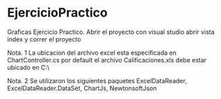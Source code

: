 # EjercicioPractico
Graficas
Ejercicio Practico.
Abrir el proyecto con visual studio abrir vista index y correr el proyecto

Nota. 1 La ubicacion del archivo excel esta especificada en ChartController.cs por default el archivo Calificaciones.xls debe estar ubicado en C:\

Nota. 2 Se utilizaron los siguientes paquetes ExcelDataReader, ExcelDataReader.DataSet, ChartJs, NewtonsoftJson 

